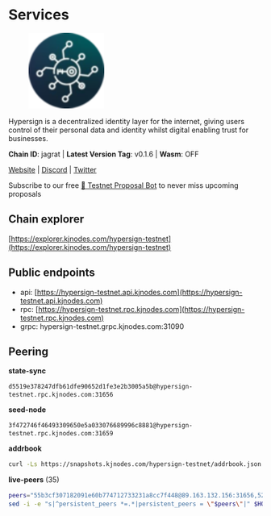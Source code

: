 # Services

<figure><img src="https://raw.githubusercontent.com/kj89/cosmos-images/main/logos/hypersign.png" width="150" alt=""><figcaption></figcaption></figure>

Hypersign is a decentralized identity layer for the internet, giving  users control of their personal data and identity whilst digital  enabling trust for businesses.

**Chain ID**: jagrat | **Latest Version Tag**: v0.1.6 | **Wasm**: OFF

[Website](https://hypersign.id) | [Discord](https://discord.gg/DmuUjMrHVw) | [Twitter](https://twitter.com/hypersignchain)



Subscribe to our free [🤖 Testnet Proposal Bot](https://t.me/kjnodes_testnet_proposal_bot) to never miss upcoming proposals


## Chain explorer
[https://explorer.kjnodes.com/hypersign-testnet](https://explorer.kjnodes.com/hypersign-testnet)

## Public endpoints

* api: [https://hypersign-testnet.api.kjnodes.com](https://hypersign-testnet.api.kjnodes.com)
* rpc: [https://hypersign-testnet.rpc.kjnodes.com](https://hypersign-testnet.rpc.kjnodes.com)
* grpc: hypersign-testnet.grpc.kjnodes.com:31090

## Peering

**state-sync**

```text
d5519e378247dfb61dfe90652d1fe3e2b3005a5b@hypersign-testnet.rpc.kjnodes.com:31656
```

**seed-node**

```text
3f472746f46493309650e5a033076689996c8881@hypersign-testnet.rpc.kjnodes.com:31659
```

**addrbook**
```bash
curl -Ls https://snapshots.kjnodes.com/hypersign-testnet/addrbook.json > $HOME/.hid-node/config/addrbook.json
```

**live-peers** (35)
```bash
peers="55b3cf307182091e60b774712733231a8cc7f448@89.163.132.156:31656,52eee2c34150d621312087e49f118969472ba55f@149.102.137.192:26656,1e3f0aeb6f2a2017b122af2461a75c9695790954@65.108.233.109:10956,1380864bb38481fef4b2358026a5ed53fc027679@95.214.52.206:26656,ec5127072c252f7246fb66f7e7762423a23ff6bd@154.12.228.93:31656,d5519e378247dfb61dfe90652d1fe3e2b3005a5b@65.109.68.190:31656,934324c3b4318d8438954d19a82673a3d218951b@142.132.209.236:10956,62c3f3e5214495593ad204f3c6cd879f3f4ed6a9@5.9.79.121:26656,9876d1b1e5b5968c1c729559325dd909f93c1d34@65.108.238.61:56656,fbc7ce82f02e24257395dc0310ad2921ea61e199@65.109.92.148:61156,eaf27acc810a3d6728dde972ebad26810cce0ae6@65.108.229.233:26656,1de2abae74a4c5fd7d96d9869ef02187f81498f0@134.209.238.66:26656,bd2ae9f1c42183104719f7c44be078bb7d282a61@65.109.92.241:11056,610843eda2f0388cb8e75917e8c1f63350bd3bd1@154.26.131.130:16656,4e08d5b0cb43c8d5ffc42987a5166bab2a04a93b@65.109.92.240:21066,54f5df8d6516ead7099191776d9ee2048e0ec947@95.214.53.46:26656,e7bb31c8fdd8d26a739bfd87cdf3ba7a8f90406e@65.21.145.228:31656,0c6758a3f4554bbc67da73993bbb697764c5c534@38.242.142.227:26656,7ac746f53266043a92a05db06d1306b4e5f7e7c8@65.109.112.20:11014,23eff008c88dcc60ef9a71f2fb469c472679c35e@136.243.88.91:5040,620478e35ba6740f0afb2a0dd6ca9b34765bc60e@65.109.30.12:60856,1acc83715399737cff74767e00807d1d402eb1e2@144.91.65.175:26656,de1f980cc59bdb2457202768d4b4d964d783789e@167.235.21.165:36656,5a09c55dbbb32b870645f56993e87403dfd17467@162.55.194.205:31656,c20f2216b56cb24921b688a6cffc7fe09799a069@162.55.103.44:26656,c1b6d86f46eab9d0aa2e4399cddb9cf05d13621a@65.108.206.118:60556,d92268c246e02a54103f7098b901b876c88f006e@5.161.130.108:26656,2c0379f78b655e8a386cb477e3cf3cae700c4a7f@213.239.207.175:34656,0188d0143ea4311923a809bb07ee9ebf13c0c63b@94.130.16.254:60656,7d85caec437cc8c0a504d6ab3b18fd07c173b2fb@94.130.219.37:26001,15d2f1bc2bfaa143388465ea115c59e5ce6e77dc@65.109.39.223:26656,efcb16ec33d8e6233d1068fff679c6fd64bf5802@65.108.225.158:10956,2641ddcf28d8adf448edb573de1efba0b6971d9e@178.154.222.128:26656,ce6686036f6554deb0490103dcc201172e7c3f2f@81.0.220.131:26656,a3f3d6dba11bfe080693938666064b2324fbaccf@88.99.164.158:11056"
sed -i -e "s|^persistent_peers *=.*|persistent_peers = \"$peers\"|" $HOME/.hid-node/config/config.toml
```
